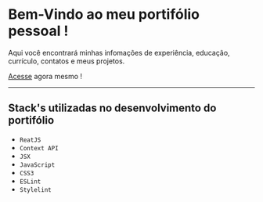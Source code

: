 # Bem-Vindo ao meu portifólio pessoal !

Aqui você encontrará minhas infomações de experiência, educação, currículo, contatos e meus projetos.

[Acesse](https://thiagomartins367.github.io) agora mesmo !

---

## Stack's utilizadas no desenvolvimento do portifólio

- `ReatJS`
- `Context API`
- `JSX`
- `JavaScript`
- `CSS3`
- `ESLint`
- `Stylelint`
